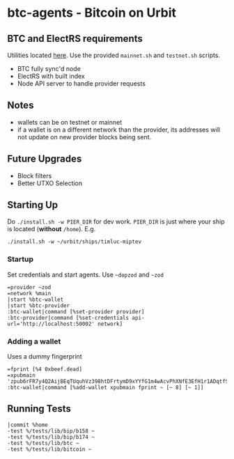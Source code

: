 # btc-agents - Bitcoin on Urbit

## BTC and ElectRS requirements
Utilities located [here](https://github.com/timlucmiptev/urbit-bitcoin-rpc). Use the provided `mainnet.sh` and `testnet.sh` scripts.
- BTC fully sync'd node
- ElectRS with built index
- Node API server to handle provider requests

## Notes
- wallets can be on testnet or mainnet
- if a wallet is on a different network than the provider, its addresses will not update on new provider blocks being sent.

## Future Upgrades
- Block filters
- Better UTXO Selection

## Starting Up

Do `./install.sh -w PIER_DIR` for dev work.  `PIER_DIR` is just where your ship is located (**without** `/home`).  E.g. 

```
./install.sh -w ~/urbit/ships/timluc-miptev
```

### Startup
Set credentials and start agents. Use `~dopzod` and `~zod`
```
=provider ~zod
=network %main
|start %btc-wallet
|start %btc-provider
:btc-wallet|command [%set-provider provider]
:btc-provider|command [%set-credentials api-url='http://localhost:50002' network]
```

### Adding a wallet
Uses a dummy fingerprint

```
=fprint [%4 0xbeef.dead]
=xpubmain 'zpub6rFR7y4Q2AijBEqTUquhVz398htDFrtymD9xYYfG1m4wAcvPhXNfE3EfH1r1ADqtfSdVCToUG868RvUUkgDKf31mGDtKsAYz2oz2AGutZYs'
:btc-wallet|command [%add-wallet xpubmain fprint ~ [~ 8] [~ 1]]
```

## Running Tests
```
|commit %home
-test %/tests/lib/bip/b158 ~
-test %/tests/lib/bip/b174 ~
-test %/tests/lib/btc ~
-test %/tests/lib/bitcoin ~
```

